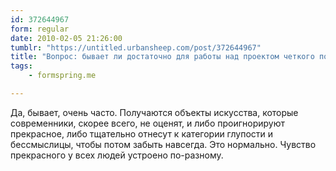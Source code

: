 ```yaml
---
id: 372644967
form: regular
date: 2010-02-05 21:26:00
tumblr: "https://untitled.urbansheep.com/post/372644967"
title: "Вопрос: бывает ли достаточно для работы над проектом четкого понимания, что делаешь прекрасное? (Строить для людей vs. Строить, т.к. нельзя иначе)"
tags:
    - formspring.me

---
```


<p>Да, бывает, очень часто. Получаются объекты искусства, которые современники, скорее всего, не оценят, и либо проигнорируют прекрасное, либо тщательно отнесут к категории глупости и бессмыслицы, чтобы потом забыть навсегда. Это нормально. Чувство прекрасного у всех людей устроено по-разному.</p>

